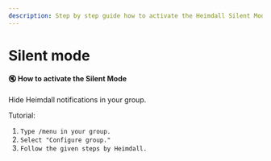 ```yaml
---
description: Step by step guide how to activate the Heimdall Silent Mode
---
```


# Silent mode

#### 🔇 How to activate the Silent Mode

Hide Heimdall notifications in your group.

Tutorial:

1. `Type /menu in your group.`
2. `Select "Configure group."`
3. `Follow the given steps by Heimdall.`
